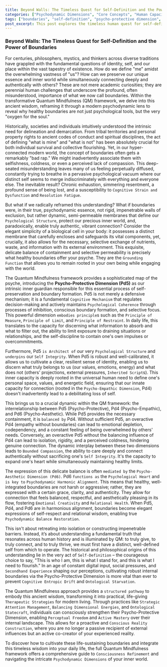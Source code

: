 ```yaml
---
title: Beyond Walls: The Timeless Quest for Self-Definition and the Power of Boundaries
categories: ["Psychodynamic Dimensions", "Core Concepts", "Human Capacities"]
tags: ["boundaries", "self-definition", "psycho-protective dimension", "psychological integrity", "quantum mindfulness", "emotional regulation", "self-preservation", "psychodynamic balance"]
post_excerpt: This post explores the timeless human quest for self-definition through the lens of Quantum Mindfulness, highlighting the critical role of healthy boundaries. Far from being rigid walls, boundaries are essential for psychological integrity, fostering authentic connection and preventing depletion. Discover how the Psycho-Protective Dimension functions as our inner guardian, enabling us to thrive in an interconnected world.
---
```


### Beyond Walls: The Timeless Quest for Self-Definition and the Power of Boundaries

For centuries, philosophers, mystics, and thinkers across diverse traditions have grappled with the fundamental questions of identity, self, and our place within the vast tapestry of existence. How do we define "me" amidst the overwhelming vastness of "us"? How can we preserve our unique essence and inner world while simultaneously connecting deeply and authentically with others? These are not mere academic curiosities; they are perennial human challenges that underscore the profound, often misunderstood, importance of what we now call boundaries. Within the transformative Quantum Mindfulness (QM) framework, we delve into this ancient wisdom, reframing it through a modern psychodynamic lens to reveal why healthy boundaries are not just psychological tools, but the very "oxygen for the soul."

Historically, societies and individuals intuitively understood the intrinsic need for delineation and demarcation. From tribal territories and personal property rights to ancient codes of conduct and spiritual disciplines, the act of defining "what is mine" and "what is not" has been absolutely crucial for both individual survival and collective flourishing. Yet, in our hyper-connected modern world, the concept of boundaries often gets a remarkably "bad rap." We might inadvertently associate them with selfishness, coldness, or even a perceived lack of compassion. This deep-seated misunderstanding leaves many of us feeling perpetually diffused, constantly trying to breathe in a pervasive psychological vacuum where our distinct self seems to merge indiscriminately with everything and everyone else. The inevitable result? Chronic exhaustion, simmering resentment, a profound sense of being lost, and a susceptibility to `Cognitive Strain and Dysfunction` and `Resolution Fatigue`.

But what if we radically reframed this understanding? What if boundaries were, in their true, psychodynamic essence, not rigid, impenetrable walls of exclusion, but rather dynamic, semi-permeable membranes that define our `Psychological Structure`, protect our precious inner world, and, paradoxically, enable truly authentic, vibrant connection? Consider the elegant simplicity of a biological cell in your body: it possesses a distinct membrane that carefully encloses and safeguards its vital components, yet, crucially, it also allows for the necessary, selective exchange of nutrients, waste, and information with its external environment. This exquisite, delicate balance of containment and selective permeability is precisely what healthy boundaries offer your psyche. They are the `Grounding Function` that allows you to remain rooted in your own being while engaging with the world.

The Quantum Mindfulness framework provides a sophisticated map of the psyche, introducing the **Psycho-Protective Dimension (Pd5)** as our intrinsic inner guardian responsible for this essential process of self-preservation and boundary formation. Pd5 is not merely a defensive mechanism; it is a fundamental `Cognitive Mechanism` that regulates decision-making and actively maintains `Psychological Coherence` through processes of inhibition, conscious boundary formation, and selective focus. This powerful dimension `embodies principle`s such as the `Principle of Measure`, `Principle of Limit`, and `Principle of Restraint`. In daily life, this translates to the capacity for discerning what information to absorb and what to filter out, the ability to limit exposure to draining situations or relationships, and the self-discipline to contain one's own impulses or overcommitments.

Furthermore, Pd5 `is Architect of` our very `Psychological Structure` and `underpins` our `Self Integrity`. When Pd5 is robust and well-calibrated, it allows us to cultivate a clear, resilient sense of identity, enabling us to discern what truly belongs to us (our values, emotions, energy) and what does not (others' projections, external pressures, `Inherited Script`s). This inner capacity is deeply rooted in the universal human need to define one's personal space, values, and energetic field, ensuring that our innate capacity for connection (rooted in the `Psycho-Empathic Dimension`, Pd4) doesn't inadvertently lead to a debilitating loss of self.

This brings us to a crucial dynamic within the QM framework: the interrelationship between Pd5 (Psycho-Protective), Pd4 (Psycho-Empathic), and Pd6 (Psycho-Aesthetic). While Pd5 provides the necessary containment, it is `balanced by` Pd4. Without sufficient Pd5, an overactive Pd4 (empathy without boundaries) can lead to emotional depletion, codependency, and a constant feeling of being overwhelmed by others' needs. Conversely, an overactive Pd5 without the balancing influence of Pd4 can lead to isolation, rigidity, and a perceived coldness, hindering genuine connection. The dynamic interplay between these two dimensions leads to `Bounded Compassion`, the ability to care deeply and connect authentically without sacrificing one's `Self Integrity`. It's the capacity to expand one's heart while simultaneously maintaining healthy limits.

The expression of this delicate balance is often `mediated by` the `Psycho-Aesthetic Dimension (Pd6)`. Pd6 `functions as` the `Psychological Heart` and `is key to` `Psychodynamic Harmonic Alignment`. This means that healthy, well-integrated boundaries are not harsh or aggressive; rather, they are expressed with a certain grace, clarity, and authenticity. They allow for connection that feels balanced, respectful, and aesthetically pleasing in its flow, fostering `Emotional Creativity` and `Relational Health`. When Pd5, Pd4, and Pd6 are in harmonious alignment, boundaries become elegant expressions of self-respect and relational wisdom, enabling true `Psychodynamic Balance Restoration`.

This isn't about retreating into isolation or constructing impenetrable barriers. Instead, it’s about understanding a fundamental truth that resonates across human history and is illuminated by QM: to truly give, to truly connect, and to truly thrive, we must first have a distinct, well-defined self from which to operate. The historical and philosophical origins of this understanding lie in the very act of `Self-Definition` – the courageous choice to say, "This is who I am, this is what I stand for, and this is what I need to flourish." In an age of constant digital input, social pressures, and `Secondhand Experience` shaping our perceptions, cultivating robust internal boundaries via the Psycho-Protective Dimension is more vital than ever to prevent `Cognitive Entropic Drift` and `Ontological Starvation`.

The Quantum Mindfulness approach provides a `structured pathway` to embody this ancient wisdom, transforming it into practical, life-giving `Therapeutic Strategies` for modern living. Through practices like `Strategic Attention Management`, `Balancing Dimensional Energies`, and `Ontological Statecraft`, individuals can consciously strengthen their Psycho-Protective Dimension, enabling `Perceptual Freedom` and `Active Mastery` over their internal landscape. This allows for a proactive and `Conscious Reality Construction`, where you are no longer a passive recipient of external influences but an active co-creator of your experienced reality.

To discover how to cultivate these life-sustaining boundaries and integrate this timeless wisdom into your daily life, the full Quantum Mindfulness framework offers a comprehensive guide to `Consciousness Refinement` and navigating the intricate `Psychodynamic Dimensions` of your inner world.